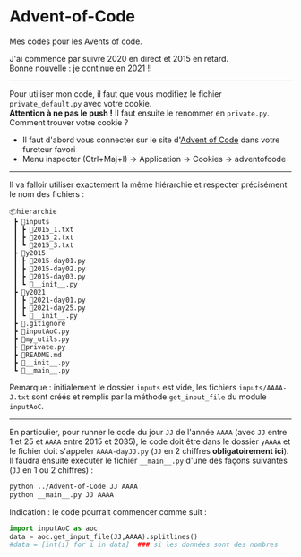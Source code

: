# Advent-of-Code

Mes codes pour les Avents of code.

J'ai commencé par suivre 2020 en direct et 2015 en retard.  
Bonne nouvelle : je continue en 2021 !!

---

Pour utiliser mon code, il faut que vous modifiez le fichier `private_default.py` avec votre cookie.  
**Attention à ne pas le push !** Il faut ensuite le renommer en `private.py`.  
Comment trouver votre cookie ?

* Il faut d'abord vous connecter sur le site d'[Advent of Code](https://adventofcode.com) dans votre fureteur favori
* Menu inspecter (Ctrl+Maj+I) &rarr; Application &rarr; Cookies &rarr; adventofcode

---

Il va falloir utiliser exactement la même hiérarchie et respecter précisément le nom des fichiers :

```tree
📦hierarchie
 ┣ 📂inputs
 ┃ ┣ 📜2015_1.txt
 ┃ ┣ 📜2015_2.txt
 ┃ ┗ 📜2015_3.txt
 ┣ 📂y2015
 ┃ ┣ 📜2015-day01.py
 ┃ ┣ 📜2015-day02.py
 ┃ ┣ 📜2015-day03.py
 ┃ ┗ 📜__init__.py
 ┣ 📂y2021
 ┃ ┣ 📜2021-day01.py
 ┃ ┣ 📜2021-day25.py
 ┃ ┗ 📜__init__.py
 ┣ 📜.gitignore
 ┣ 📜inputAoC.py
 ┣ 📜my_utils.py
 ┣ 📜private.py
 ┣ 📜README.md
 ┣ 📜__init__.py
 ┗ 📜__main__.py
```

Remarque : initialement le dossier `inputs` est vide, les fichiers `inputs/AAAA-J.txt` sont créés et remplis par la méthode `get_input_file` du module `inputAoC`.

---

En particulier, pour runner le code du jour `JJ` de l'année `AAAA` (avec `JJ` entre 1 et 25 et `AAAA` entre 2015 et 2035), le code doit être dans le dossier `yAAAA` et le fichier doit s'appeler `AAAA-dayJJ.py` (`JJ` en 2 chiffres **obligatoirement ici**). Il faudra ensuite exécuter le fichier `__main__.py` d'une des façons suivantes (`JJ` en 1 ou 2 chiffres) :

```bash
python ../Advent-of-Code JJ AAAA
python __main__.py JJ AAAA
```

Indication : le code pourrait commencer comme suit :

```python
import inputAoC as aoc
data = aoc.get_input_file(JJ,AAAA).splitlines()
#data = [int(i) for i in data]  ### si les données sont des nombres
```
